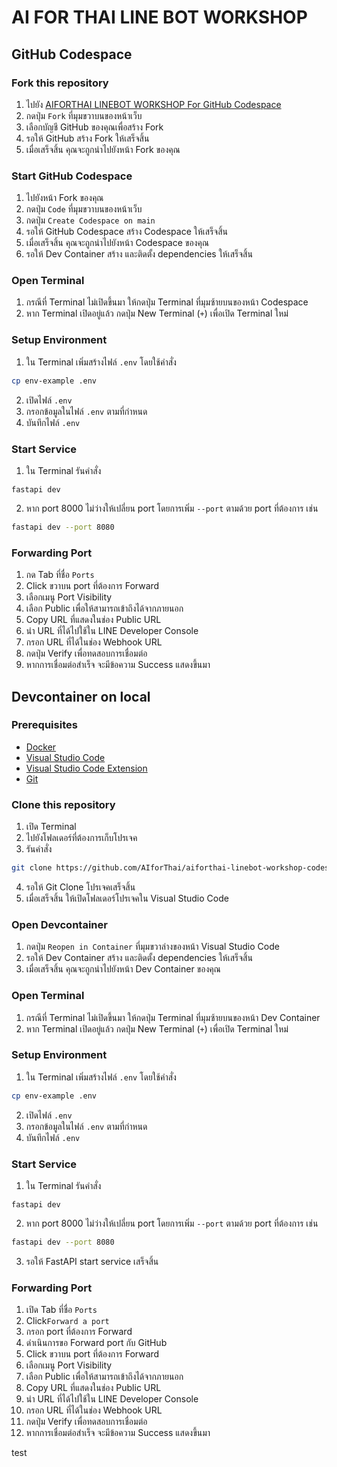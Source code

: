 # AI FOR THAI LINE BOT WORKSHOP

## GitHub Codespace

### Fork this repository

1. ไปยัง [AIFORTHAI LINEBOT WORKSHOP For GitHub Codespace](https://github.com/AIforThai/aiforthai-linebot-workshop-codespace) 
2. กดปุ่ม `Fork` ที่มุมขวาบนของหน้าเว็บ
3. เลือกบัญชี GitHub ของคุณเพื่อสร้าง Fork
4. รอให้ GitHub สร้าง Fork ให้เสร็จสิ้น
5. เมื่อเสร็จสิ้น คุณจะถูกนำไปยังหน้า Fork ของคุณ

### Start GitHub Codespace

1. ไปยังหน้า Fork ของคุณ
2. กดปุ่ม `Code` ที่มุมขวาบนของหน้าเว็บ
3. กดปุ่ม `Create Codespace on main`
4. รอให้ GitHub Codespace สร้าง Codespace ให้เสร็จสิ้น
5. เมื่อเสร็จสิ้น คุณจะถูกนำไปยังหน้า Codespace ของคุณ
6. รอให้ Dev Container สร้าง และติดตั้ง dependencies ให้เสร็จสิ้น

### Open Terminal
1. กรณีที่ Terminal ไม่เปิดขึ้นมา ให้กดปุ่ม Terminal ที่มุมซ้ายบนของหน้า Codespace
2. หาก Terminal เปิดอยู่แล้ว กดปุ่ม New Terminal (`+`) เพื่อเปิด Terminal ใหม่

### Setup Environment
1. ใน Terminal เพิ่มสร้างไฟล์ `.env` โดยใช้คำสั่ง

```bash
cp env-example .env
```
2. เปิดไฟล์ `.env`
3. กรอกข้อมูลในไฟล์ `.env` ตามที่กำหนด
4. บันทึกไฟล์ `.env`

### Start Service
1. ใน Terminal รันคำสั่ง

```base
fastapi dev
```
2. หาก port 8000 ไม่ว่างให้เปลี่ยน port โดยการเพิ่ม `--port` ตามด้วย port ที่ต้องการ เช่น

```bash
fastapi dev --port 8080
```

### Forwarding Port
1. กด Tab ที่ชื่อ `Ports`
2. Click ขวาบน port ที่ต้องการ Forward
3. เลือกเมนู Port Visibility
4. เลือก Public เพื่อให้สามารถเข้าถึงได้จากภายนอก
5. Copy URL ที่แสดงในช่อง Public URL
6. นำ URL ที่ได้ไปใช้ใน LINE Developer Console
7. กรอก URL ที่ได้ในช่อง Webhook URL
8. กดปุ่ม Verify เพื่อทดสอบการเชื่อมต่อ
9. หากการเชื่อมต่อสำเร็จ จะมีข้อความ Success แสดงขึ้นมา

## Devcontainer on local

### Prerequisites
- [Docker](https://www.docker.com/get-started)
- [Visual Studio Code](https://code.visualstudio.com/)
- [Visual Studio Code Extension](https://marketplace.visualstudio.com/items?itemName=ms-vscode-remote.remote-containers)
- [Git](https://git-scm.com/downloads)

### Clone this repository
1. เปิด Terminal
2. ไปยังโฟลเดอร์ที่ต้องการเก็บโปรเจค
3. รันคำสั่ง

```bash
git clone https://github.com/AIforThai/aiforthai-linebot-workshop-codespace
```
4. รอให้ Git Clone โปรเจคเสร็จสิ้น
5. เมื่อเสร็จสิ้น ให้เปิดโฟลเดอร์โปรเจคใน Visual Studio Code

### Open Devcontainer
1. กดปุ่ม `Reopen in Container` ที่มุมขวาล่างของหน้า Visual Studio Code
2. รอให้ Dev Container สร้าง และติดตั้ง dependencies ให้เสร็จสิ้น
3. เมื่อเสร็จสิ้น คุณจะถูกนำไปยังหน้า Dev Container ของคุณ

### Open Terminal
1. กรณีที่ Terminal ไม่เปิดขึ้นมา ให้กดปุ่ม Terminal ที่มุมซ้ายบนของหน้า Dev Container
2. หาก Terminal เปิดอยู่แล้ว กดปุ่ม New Terminal (`+`) เพื่อเปิด Terminal ใหม่


### Setup Environment
1. ใน Terminal เพิ่มสร้างไฟล์ `.env` โดยใช้คำสั่ง

```bash
cp env-example .env
```
2. เปิดไฟล์ `.env`
3. กรอกข้อมูลในไฟล์ `.env` ตามที่กำหนด
4. บันทึกไฟล์ `.env`

### Start Service
1. ใน Terminal รันคำสั่ง

```base
fastapi dev
```
2. หาก port 8000 ไม่ว่างให้เปลี่ยน port โดยการเพิ่ม `--port` ตามด้วย port ที่ต้องการ เช่น

```bash
fastapi dev --port 8080
```
3. รอให้ FastAPI start service เสร็จสิ้น

### Forwarding Port
1. เปิด Tab ที่ชื่อ `Ports`
2. Click`Forward a port`
3. กรอก port ที่ต้องการ Forward
4. ดำเนินการขอ Forward port กับ GitHub
5. Click ขวาบน port ที่ต้องการ Forward
6. เลือกเมนู Port Visibility
7. เลือก Public เพื่อให้สามารถเข้าถึงได้จากภายนอก
8. Copy URL ที่แสดงในช่อง Public URL
9. นำ URL ที่ได้ไปใช้ใน LINE Developer Console
10. กรอก URL ที่ได้ในช่อง Webhook URL
11. กดปุ่ม Verify เพื่อทดสอบการเชื่อมต่อ
12. หากการเชื่อมต่อสำเร็จ จะมีข้อความ Success แสดงขึ้นมา

test
